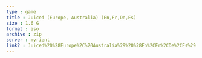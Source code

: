 ```yaml
---
type : game
title : Juiced (Europe, Australia) (En,Fr,De,Es)
size : 1.6 G
format : iso
archive : zip
server : myrient
link2 : Juiced%20%28Europe%2C%20Australia%29%20%28En%2CFr%2CDe%2CEs%29
---
```

